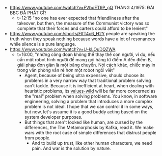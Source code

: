 - https://www.youtube.com/watch?v=FVboET9P_gQ THÁNG 4/1975: ĐÀI BBC ĐÃ PHÁT GÌ?
	- t=12:15 "no one has ever expected that friendliness after the takeover, but then, the measure of the Communist victory was so complete that their forces and carters could afford to be lenient"
- https://www.youtube.com/shorts/ElfT4c6_H2Y people are speaking the truth when they speak nothing because words have a lot of resonances while silence is a pure language.
- https://www.youtube.com/watch?v=U-kLOuDQZWA
	- t=16:00, "những công đoạn không thể thay thế con người, ví dụ, nếu cần một robot hình người để mang gói hàng từ điểm A đến điểm B, giải pháp đơn giản là một băng chuyền. Nói cách khác, chiếc máy in trong văn phòng vẫn rẻ hơn một robot ngồi viết"
		- Agent, because of being ultra expensive, should choose its problems in a very narrow way that traditional problem solving can't tackle. Because it is inefficient at heart, when dealing with heuristic problems, its [values-wild](https://www.anthropic.com/research/values-wild) will be far more concerned as the "real" problem when solving problems. You know, in software engineering, solving a problem that introduces a more complex problem is not ideal. I hope that we can control it in some ways, but now, let's assume it is a good buddy acting based on the system developer purposes.
		- But things that aren't looked like human, are cursed by the differences, the The Metamorphosis by Kafka, read it. We make wars with the root case of simple differences that distrust people from people.
			- And to build up trust, like other human characters, we need pain. And war is the solution by nature.
